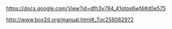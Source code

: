 https://docs.google.com/View?id=dfh3v794_41gtqs6wf4#d0e575

http://www.box2d.org/manual.html#_Toc258082972